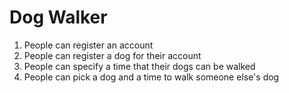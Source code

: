 # Dog Walker

1. People can register an account
2. People can register a dog for their account
3. People can specify a time that their dogs can be walked
4. People can pick a dog and a time to walk someone else's dog